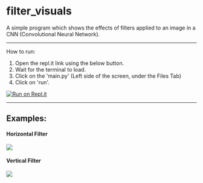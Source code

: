 # filter_visuals
A simple program which shows the effects of filters applied to an image in a CNN (Convolutional Neural Network).

<hr>

How to run:
  1) Open the repl.it link using the below button.
  2) Wait for the terminal to load.
  3) Click on the 'main.py' (Left side of the screen, under the Files Tab)
  4) Click on 'run'.

[![Run on Repl.it](https://repl.it/badge/github/ParthikB/filter_visuals)](https://repl.it/github/ParthikB/filter_visuals)

<hr>


## Examples:

#### Horizontal Filter
![](horizontal_exampe.png)

#### Vertical Filter
![](vertical_examle.png)
